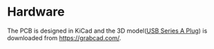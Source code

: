 # Hardware
The PCB is designed in KiCad and the 3D model([USB Series A Plug](https://grabcad.com/library/usb-series-a-plug-v2)) is downloaded from https://grabcad.com/.
